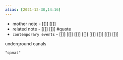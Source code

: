 ```yaml
---
alias: [2021-12-30,14:16]
---
```

- mother note - [[]] [[]]
- related note - [[]] [[]] #quote 
- `contemporary events` - [[]] [[]] [[]] [[]] [[]] [[]] [[]] [[]]

underground canals

```query 2021-12-30 14:16
"qanat"
```
